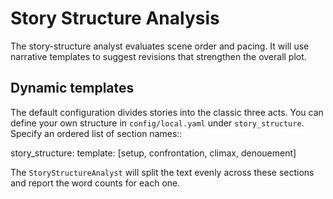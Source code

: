 # Story Structure Analysis

The story-structure analyst evaluates scene order and pacing. It will use
narrative templates to suggest revisions that strengthen the overall plot.

## Dynamic templates

The default configuration divides stories into the classic three acts. You can
define your own structure in ``config/local.yaml`` under ``story_structure``.
Specify an ordered list of section names::

  story_structure:
    template: [setup, confrontation, climax, denouement]

The ``StoryStructureAnalyst`` will split the text evenly across these sections
and report the word counts for each one.
